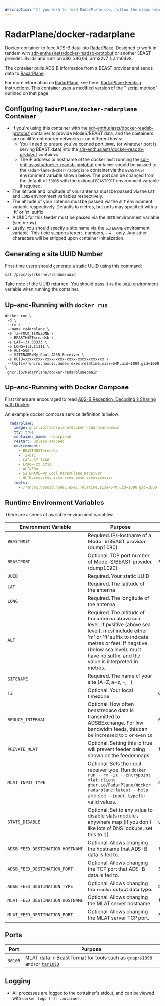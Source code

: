 ```yaml
---
description: 'If you wish to feed RadarPlane.com, follow the steps below.'
---
```


# RadarPlane/docker-radarplane

Docker container to feed ADS-B data into [RadarPlane](https://radarplane.com). Designed to work in tandem
with [sdr-enthusiasts/docker-readsb-protobuf][docker-readsb-protobuf] or another BEAST provider. Builds and runs on x86,
x86_64, arm32v7 & arm64v8.

The container pulls ADS-B information from a BEAST provider and sends data to [RadarPlane](https://radarplane.com).

For more information on [RadarPlane](https://radarplane.com), see
here: [RadarPlane Feeding Instructions](https://radarplane.com/feed). This container uses a modified version of the "
script method" outlined on that page.

## Configuring `RadarPlane/docker-radarplane` Container

* If you're using this container with the [sdr-enthusiasts/docker-readsb-protobuf][docker-readsb-protobuf] container to
  provide ModeS/BEAST data, and the containers are on different docker networks or on different hosts:
    * You'll need to ensure you've opened port `30005` (or whatever port is serving BEAST data) into
      the [sdr-enthusiasts/docker-readsb-protobuf][docker-readsb-protobuf] container.
    * The IP address or hostname of the docker host running
      the [sdr-enthusiasts/docker-readsb-protobuf][docker-readsb-protobuf] container should be passed to
      the `RadarPlane/docker-radarplane` container via the `BEASTHOST` environment variable shown below. The port can be
      changed from the default of `30005` with the optional `BEASTPORT` environment variable if required.
* The latitude and longitude of your antenna must be passed via the `LAT` and `LONG` environment variables respectively.
* The altitude of your antenna must be passed via the `ALT` environment variable respectively. Defaults to metres, but
  units may specified with a 'ft' or 'm' suffix.
* A UUID for this feeder must be passed via the `UUID` environment variable (see below).
* Lastly, you should specify a site name via the `SITENAME` environment variable. This field supports letters,
  numbers, `-` & `_` only. Any other characters will be stripped upon container initialization.

## Generating a site UUID Number

First-time users should generate a static UUID using this command:

```shell
cat /proc/sys/kernel/random/uuid
```

Take note of the UUID returned. You should pass it as the `UUID` environment variable when running the container.

## Up-and-Running with `docker run`

```shell
docker run \
 -d \
 --rm \
 --name radarplane \
 -e TZ=YOUR_TIMEZONE \
 -e BEASTHOST=readsb \
 -e LAT=-33.33333 \
 -e LONG=111.11111 \
 -e ALT=50m \
 -e SITENAME=My_Cool_ADSB_Receiver \
 -e UUID=xxxxxxxx-xxxx-xxxx-xxxx-xxxxxxxxxxxx \
 --tmpfs=/run:rw,nosuid,nodev,exec,relatime,size=64M,uid=1000,gid=1000 \
 ghcr.io/RadarPlane/docker-radarplane:main
```

## Up-and-Running with Docker Compose

First timers are encouraged to
read [ADS-B Reception, Decoding & Sharing with Docker](https://mikenye.gitbook.io/ads-b/).

An example docker compose service definition is below:

```yaml
  radarplane:
    image: ghcr.io/radarplane/docker-radarplane:main
    tty: true
    container_name: radarplane
    restart: unless-stopped
    environment:
      - BEASTHOST=readsb
      - TZ=UTC
      - LAT=-37.7468
      - LONG=-25.5716
      - ALT=50m
      - SITENAME=My_Cool_RadarPlane_Receiver
      - UUID=xxxxxxxx-xxxx-xxxx-xxxx-xxxxxxxxxxxx
    tmpfs:
      - /run:rw,nosuid,nodev,exec,relatime,size=64M,uid=1000,gid=1000
```

## Runtime Environment Variables

There are a series of available environment variables:

| Environment Variable             | Purpose                                                                                                                                                                                                                                              | Default                 |
|----------------------------------|------------------------------------------------------------------------------------------------------------------------------------------------------------------------------------------------------------------------------------------------------|-------------------------|
| `BEASTHOST`                      | Required. IP/Hostname of a Mode-S/BEAST provider (dump1090)                                                                                                                                                                                          |                         |
| `BEASTPORT`                      | Optional. TCP port number of Mode-S/BEAST provider (dump1090)                                                                                                                                                                                        | `30005`                 |
| `UUID`                           | Required. Your static UUID                                                                                                                                                                                                                           |                         |
| `LAT`                            | Required. The latitude of the antenna                                                                                                                                                                                                                |                         |
| `LONG`                           | Required. The longitude of the antenna                                                                                                                                                                                                               |                         |
| `ALT`                            | Required. The altitude of the antenna above sea level. If positive (above sea level), must include either 'm' or 'ft' suffix to indicate metres or feet. If negative (below sea level), must have no suffix, and the value is interpreted in metres. |                         |
| `SITENAME`                       | Required. The name of your site (A-Z, a-z, `-`, `_`)                                                                                                                                                                                                 |                         |
| `TZ`                             | Optional. Your local timezone                                                                                                                                                                                                                        | `GMT`                   |
| `REDUCE_INTERVAL`                | Optional. How often beastreduce data is transmitted to ADSBExchange. For low bandwidth feeds, this can be increased to `5` or even `10`                                                                                                              | `0.5`                   |
| `PRIVATE_MLAT`                   | Optional. Setting this to true will prevent feeder being shown on the feeder maps                                                                                                                                                                    | `false`                 |
| `MLAT_INPUT_TYPE`                | Optional. Sets the input receiver type. Run `docker run --rm -it --entrypoint mlat-client ghcr.io/RadarPlane/docker-radarplane:latest --help` and see `--input-type` for valid values.                                                               | `dump1090`              |
| `STATS_DISABLE`                  | Optional. Set to any value to disable stats module / anywhere map (if you don't like lots of DNS lookups, set this to 1)                                                                                                                             | unset                   |
| `ADSB_FEED_DESTINATION_HOSTNAME` | Optional. Allows changing the hostname that ADS-B data is fed to.                                                                                                                                                                                    | `feed.radarplane.com`   |
| `ADSB_FEED_DESTINATION_PORT`     | Optional. Allows changing the TCP port that ADS-B data is fed to.                                                                                                                                                                                    | `30001`                 |
| `ADSB_FEED_DESTINATION_TYPE`     | Optional. Allows changing the `readsb` output data type.                                                                                                                                                                                             | `beast_reduce_plus_out` |
| `MLAT_FEED_DESTINATION_HOSTNAME` | Optional. Allows changing the MLAT server hostname.                                                                                                                                                                                                  | `feed.radarplane.com`   |
| `MLAT_FEED_DESTINATION_PORT`     | Optional. Allows changing the MLAT server TCP port.                                                                                                                                                                                                  | `31090`                 |

## Ports

| Port    | Purpose                                                                                                                                     |
|---------|---------------------------------------------------------------------------------------------------------------------------------------------|
| `30105` | MLAT data in Beast format for tools such as [`graphs1090`](https://github.com/mikenye/docker-graphs1090) and/or [`tar1090`][docker-tar1090]

## Logging

* All processes are logged to the container's stdout, and can be viewed with `docker logs [-f] container`.

[docker-readsb-protobuf]: https://github.com/sdr-enthusiasts/docker-readsb-protobuf

[docker-tar1090]: https://github.com/sdr-enthusiasts/docker-tar1090
